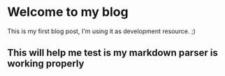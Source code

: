# Welcome to my blog
This is my first blog post, I'm using it as development resource. ;)

## This will help me test is my markdown parser is working properly
